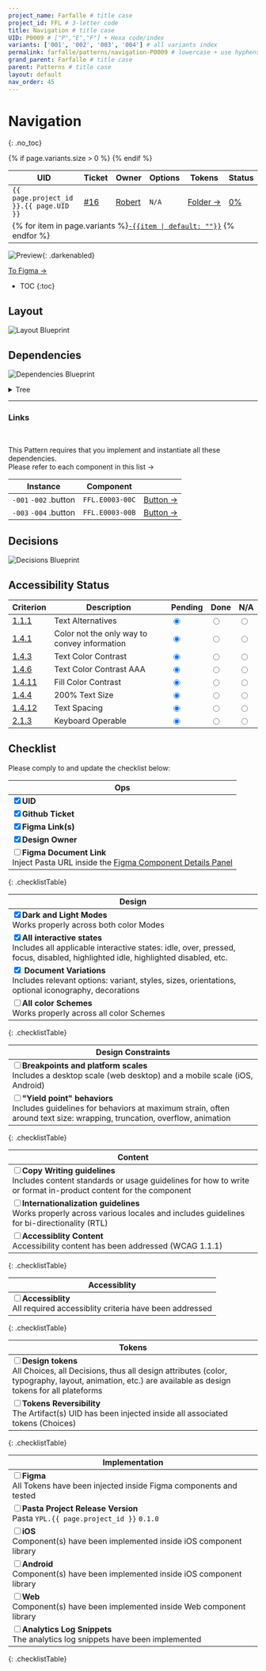 ```yaml
---
project_name: Farfalle # title case
project_id: FFL # 3-letter code
title: Navigation # title case
UID: P0009 # ["P","E","F"] + Hexa code/index
variants: ['001', '002', '003', '004'] # all variants index
permalink: farfalle/patterns/navigation-P0009 # lowercase + use hyphens › https://tinyurl.com/27kmc4rb
grand_parent: Farfalle # title case
parent: Patterns # title case
layout: default
nav_order: 45
---
```


# Navigation
{: .no_toc}

<table class="headTopBorder">
  <thead>
    <tr>
      <th>UID</th>
      <th>Ticket</th>
      <th>Owner</th>
      <th>Options</th>
      <th>Tokens</th>
      <th>Status</th>
    </tr>
  </thead>
  <tbody>
    <tr>
      <td><code>{{ page.project_id }}.{{ page.UID }}</code></td>
      <td><a href="https://github.com/yummly/pasta/issues/16">&#35;16</a></td>
      <td><a href="https://github.com/robert-ANML">Robert</a></td>
      <td><span data-toolclip='N/A'><code>N/A</code></span></td>
      <td><a href="{{ site.url }}/pasta/assets/projects/{{ page.project_id }}/tokens/">Folder&nbsp;→</a></td>
      <td><a href="#status"><span id="statusWidget"></span><span>0%</span></a></td>
    </tr>
    {% if page.variants.size > 0 %}
    <tr>
      <td colspan="6" class="pageHeaderVariantsRow">
        {% for item in page.variants %}<a href="#{{ page.UID }}-{{item}}"><code>-{{item | default: ""}}</code></a> {% endfor %}
      </td>
    </tr>
    {% endif %}
  </tbody>
</table>

![Preview]({{site.baseurl}}/assets/projects/{{page.project_id}}/images/YPL-DOC-FFL-{{page.UID}}-preview_01.png){: .darkenabled}

<a href="https://www.figma.com/file/PU3d2lfOmmqlqw4Qkdiwai/Pasta-0.1.0?node-id=2046%3A26607" class="btn iconed figmaBadge">To Figma →</a>

- TOC
{:toc}

## Layout

 ![Layout Blueprint]({{site.baseurl}}/assets/projects/{{page.project_id}}/images/YPL-DOC-FFL-{{page.UID}}-layout_01.png)

## Dependencies

![Dependencies Blueprint]({{site.baseurl}}/assets/projects/{{page.project_id}}/images/YPL-DOC-FFL-{{page.UID}}-bp_dependencies_01.png)

<details>
<summary>Tree</summary>
 <section class="flex-1_2-cols">
   <div>
    <p>
      Tree-view of all nested items. <code>(optional)</code> means that the item is not always used and displayed depending on the Component Options.
    </p>
   </div>
   <div>
     {% highlight txt %}
          YPL.FFL.{{page.UID}}
          ├─ .BLK_left
          │   └─ .button
          └─ .BLK_right
              └─ .button
     {% endhighlight %}
   </div>
 </section>
</details>

<hr>

### Links

<section class="flex-1_2-cols">
   <div>
     <br>
    <p>
     This Pattern requires that you implement and instantiate all these dependencies.<br>
     Please refer to each component in this list&nbsp;→
     </p>
   </div>
   <div>
     <table>
       <thead>
         <tr>
           <th>Instance</th>
           <th>Component</th>
           <!-- <th>Type</th> -->
           <th></th>
         </tr>
       </thead>
        <tbody>
        <tr>
            <td><code>-001</code> <code>-002</code> .button</td>
            <td><span data-toolclip='"YPL.FFL.TKUI_D.P0009-001.BLK_left.button.element.value": "{YPL.FFL.E0003-00C}"'><code>FFL.E0003-00C</code></span></td>
            <!-- <td>Element</td> -->
            <td><a href="{{site.baseurl}}/{{ page.project_name | downcase }}elements/button-E0003" alt="Link to Elements page" class="btn">Button →</a></td>
         </tr>
         <tr>
            <td><code>-003</code> <code>-004</code> .button</td>
            <td><span data-toolclip='"YPL.FFL.TKUI_D.P0009-001.BLK_left.button.element.value": "{YPL.FFL.E0003-00B}"'><code>FFL.E0003-00B</code></span></td>
            <!-- <td>Element</td> -->
            <td><a href="{{site.baseurl}}/{{ page.project_name | downcase }}elements/button-E0003" alt="Link to Elements page" class="btn">Button →</a></td>
         </tr>
        </tbody>
     </table>
   </div>
 </section>

## Decisions

![Decisions Blueprint]({{site.baseurl}}/assets/projects/{{page.project_id}}/images/YPL-DOC-FFL-{{page.UID}}-bp_decisions_01.png)

## Accessibility Status


<table class="Last3ThCentered">
    <thead>
      <tr>
          <th>Criterion</th>
          <th>Description</th>
          <th>Pending</th>
          <th>Done</th>
          <th>N/A</th>
      </tr>
    </thead>
    <tbody>
      <tr>
          <td><a href="https://www.w3.org/TR/WCAG21/#text-alternatives">1.1.1</a></td>
          <td>Text Alternatives</td>
          <td><input type="radio"  data-status-category="accessibility" id="WCAG_1_1_1P" name="WCAG_1_1_1" value="pending" checked></td>
          <td><input type="radio"  data-status-category="accessibility" id="WCAG_1_1_1D" name="WCAG_1_1_1" value="done"></td>
          <td><input type="radio"  data-status-category="accessibility" id="WCAG_1_1_1N" name="WCAG_1_1_1" value="N/A"></td>
      </tr>
      <tr>
          <td><a href="https://www.w3.org/TR/WCAG21/#use-of-color">1.4.1</a></td>
          <td>Color not the only way to convey information</td>
          <td><input type="radio"  data-status-category="accessibility" id="WCAG_1_4_1P" name="WCAG_1_4_1" value="pending" checked></td>
          <td><input type="radio"  data-status-category="accessibility" id="WCAG_1_4_1D" name="WCAG_1_4_1" value="done"></td>
          <td><input type="radio"  data-status-category="accessibility" id="WCAG_1_4_1N" name="WCAG_1_4_1" value="N/A"></td>
      </tr>
      <tr>
          <td><a href="https://www.w3.org/TR/WCAG21/#contrast-minimum">1.4.3</a></td>
          <td>Text Color Contrast</td>
          <td><input type="radio"  data-status-category="accessibility" id="WCAG_1_4_3P" name="WCAG_1_4_3" value="pending" checked></td>
          <td><input type="radio"  data-status-category="accessibility" id="WCAG_1_4_3D" name="WCAG_1_4_3" value="done"></td>
          <td><input type="radio"  data-status-category="accessibility" id="WCAG_1_4_3N" name="WCAG_1_4_3" value="N/A"></td>
      </tr>
      <tr>
          <td><a href="https://www.w3.org/TR/WCAG21/#contrast-enhanced">1.4.6</a></td>
          <td>Text Color Contrast AAA</td>
          <td><input type="radio"  data-status-category="accessibility" id="WCAG_1_4_6P" name="WCAG_1_4_6" value="pending" checked></td>
          <td><input type="radio"  data-status-category="accessibility" id="WCAG_1_4_6D" name="WCAG_1_4_6" value="done"></td>
          <td><input type="radio"  data-status-category="accessibility" id="WCAG_1_4_6N" name="WCAG_1_4_6" value="N/A"></td>
      </tr>
      <tr>
          <td><a href="https://www.w3.org/TR/WCAG21/#non-text-contrast">1.4.11</a></td>
          <td>Fill Color Contrast</td>
          <td><input type="radio"  data-status-category="accessibility" id="WCAG_1_4_11P" name="WCAG_1_4_11" value="pending" checked></td>
          <td><input type="radio"  data-status-category="accessibility" id="WCAG_1_4_11D" name="WCAG_1_4_11" value="done"></td>
          <td><input type="radio"  data-status-category="accessibility" id="WCAG_1_4_11N" name="WCAG_1_4_11" value="N/A"></td>
      </tr>
      <tr>
          <td><a href="https://www.w3.org/TR/WCAG21/#resize-text">1.4.4</a></td>
          <td>200% Text Size</td>
          <td><input type="radio"  data-status-category="accessibility" id="WCAG_1_4_4P" name="WCAG_1_4_4" value="pending" checked></td>
          <td><input type="radio"  data-status-category="accessibility" id="WCAG_1_4_4D" name="WCAG_1_4_4" value="done"></td>
          <td><input type="radio"  data-status-category="accessibility" id="WCAG_1_4_4N" name="WCAG_1_4_4" value="N/A"></td>
      </tr>
      <tr>
          <td><a href="https://www.w3.org/TR/WCAG21/#text-spacing">1.4.12</a></td>
          <td>Text Spacing</td>
          <td><input type="radio"  data-status-category="accessibility" id="WCAG_1_4_12P" name="WCAG_1_4_12" value="pending" checked></td>
          <td><input type="radio"  data-status-category="accessibility" id="WCAG_1_4_12D" name="WCAG_1_4_12" value="done"></td>
          <td><input type="radio"  data-status-category="accessibility" id="WCAG_1_4_12N" name="WCAG_1_4_12" value="N/A"></td>
      </tr>
      <tr>
          <td><a href="https://www.w3.org/TR/WCAG21/#keyboard-no-exception">2.1.3</a></td>
          <td>Keyboard Operable</td>
          <td><input type="radio"  data-status-category="accessibility" id="WCAG_2_1_3P" name="WCAG_2_1_3" value="pending" checked></td>
          <td><input type="radio"  data-status-category="accessibility" id="WCAG_2_1_3D" name="WCAG_2_1_3" value="done"></td>
          <td><input type="radio"  data-status-category="accessibility" id="WCAG_2_1_3N" name="WCAG_2_1_3" value="N/A"></td>
      </tr>
    </tbody>
</table>



## Checklist

Please comply to and update the checklist below:

|Ops|
|---|
|<input type="checkbox" data-status-category="ops" class="checklistItem" checked><strong>UID</strong>|
|<input type="checkbox" data-status-category="ops" class="checklistItem" checked><strong>Github Ticket</strong>|
|<input type="checkbox" data-status-category="ops" class="checklistItem" checked><strong>Figma Link(s)</strong>|
|<input type="checkbox" data-status-category="ops" class="checklistItem" checked><strong>Design Owner</strong>|
|<input type="checkbox" data-status-category="ops" class="checklistItem"><strong>Figma Document Link</strong><br>Inject Pasta URL inside the [Figma Component Details Panel](https://help.figma.com/hc/en-us/articles/360055203533-Use-the-Inspect-panel#View_component_details) |
{: .checklistTable}

|Design|
|---|
|<input type="checkbox" data-status-category="design" class="checklistItem" checked><strong>Dark and Light Modes</strong><br>Works properly across both color Modes|
|<input type="checkbox" data-status-category="design" class="checklistItem" checked><strong>All interactive states</strong><br>Includes all applicable interactive states: idle, over, pressed, focus, disabled, highlighted idle, highlighted disabled, etc.|
|<input type="checkbox" data-status-category="design" class="checklistItem" checked> <strong>Document Variations</strong><br>Includes relevant options: variant, styles, sizes, orientations, optional iconography, decorations|
|<input type="checkbox" data-status-category="design" class="checklistItem"><strong>All color Schemes</strong><br>Works properly across all color Schemes|
{: .checklistTable}

|Design Constraints|
|---|
|<input type="checkbox" data-status-category="design" class="checklistItem"><strong>Breakpoints and platform scales</strong><br>Includes a desktop scale (web desktop) and a mobile scale (iOS, Android)|
|<input type="checkbox" data-status-category="design" class="checklistItem"><strong>"Yield point" behaviors</strong><br>Includes guidelines for behaviors at maximum strain, often around text size: wrapping, truncation, overflow, animation|
{: .checklistTable}

|Content|
|---|
|<input type="checkbox" data-status-category="content" class="checklistItem"><strong>Copy Writing guidelines</strong><br>Includes content standards or usage guidelines for how to write or format in-product content for the component|
|<input type="checkbox" data-status-category="content" class="checklistItem"><strong>Internationalization guidelines</strong><br>Works properly across various locales and includes guidelines for bi-directionality (RTL)|
|<input type="checkbox" data-status-category="content" class="checklistItem"><strong>Accessiblity Content</strong><br>Accessibility content has been addressed (WCAG 1.1.1)|
{: .checklistTable}

|Accessiblity|
|---|
|<input type="checkbox" data-status-category="accessibility-global" class="checklistItem"><strong>Accessiblity</strong><br>All required accessiblity criteria have been addressed|
{: .checklistTable}

|Tokens|
|---|
|<input type="checkbox" data-status-category="tokens" class="checklistItem" data-status-category="tokens" ><strong>Design tokens</strong><br>All Choices, all Decisions, thus all design attributes (color, typography, layout, animation, etc.) are available as design tokens for all plateforms|
|<input type="checkbox" data-status-category="tokens" class="checklistItem"><strong>Tokens Reversibility</strong><br>The Artifact(s) UID has been injected inside all associated tokens (Choices)|
{: .checklistTable}

|Implementation|
|---|
|<input type="checkbox" data-status-category="implementation" class="checklistItem"><strong>Figma</strong><br>All Tokens have been injected inside Figma components and tested|
|<input type="checkbox" data-status-category="implementation" class="checklistItem"><strong>Pasta Project Release Version</strong><br>Pasta `YPL.{{ page.project_id }}` `0.1.0`|
|<input type="checkbox" data-status-category="implementation" class="checklistItem"><strong>iOS</strong><br>Component(s) have been implemented inside iOS component library|
|<input type="checkbox" data-status-category="implementation" class="checklistItem"><strong>Android</strong><br>Component(s) have been implemented inside iOS component library|
|<input type="checkbox" data-status-category="implementation" class="checklistItem"><strong>Web</strong><br>Component(s) have been implemented inside Web component library|
|<input type="checkbox" data-status-category="implementation" class="checklistItem"><strong>Analytics Log Snippets</strong><br>The analytics log snippets have been implemented|
{: .checklistTable}

